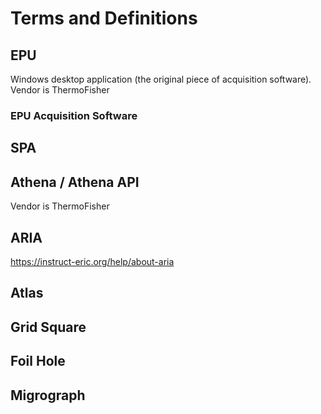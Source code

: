 # Terms and Definitions

## EPU

Windows desktop application (the original piece of acquisition software). Vendor is ThermoFisher

### EPU Acquisition Software

## SPA

## Athena / Athena API

Vendor is ThermoFisher

## ARIA

https://instruct-eric.org/help/about-aria

## Atlas

## Grid Square

## Foil Hole

## Migrograph
